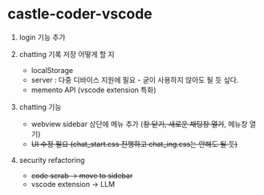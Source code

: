 # castle-coder-vscode

1. login 기능 추가
2. chatting 기록 저장 어떻게 할 지 
    - localStorage
    - server : 다중 디바이스 지원에 필요 - 굳이 사용하지 않아도 될 듯 싶다.
    - memento API (vscode extension 특화)
3. chatting 기능
    - webview sidebar 상단에 메뉴 추가 (~~창 닫기, 새로운 채팅창 열기~~, 메뉴창 열기)
    - ~~UI 수정 필요 (chat_start.css 진행하고 chat_ing.css는 안해도 될 듯)~~
  
4. security refactoring
    - ~~code scrab → move to sidebar~~
    - vscode extension → LLM
